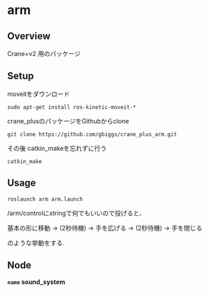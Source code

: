 # arm
## Overview

Crane+v2 用のパッケージ

## Setup


moveitをダウンロード
```
sudo apt-get install ros-kinetic-moveit-*
```
crane_plusのパッケージをGithubからclone
```
git clone https://github.com/gbiggs/crane_plus_arm.git
```
その後 catkin_makeを忘れずに行う
```
catkin_make
```


## Usage

```
roslaunch arm arm.launch
```

/arm/controlにstringで何でもいいので投げると、

基本の形に移動 -> (2秒待機) -> 手を広げる -> (2秒待機) -> 手を閉じる

のような挙動をする.

## Node
**`name` sound_system**